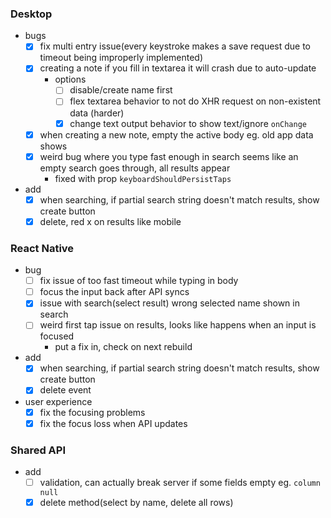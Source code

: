### Desktop
- bugs
    - [x] fix multi entry issue(every keystroke makes a save request due to timeout being improperly implemented)
    - [x] creating a note if you fill in textarea it will crash due to auto-update
        - options
            - [ ] disable/create name first
            - [ ] flex textarea behavior to not do XHR request on non-existent data (harder)
            - [x] change text output behavior to show text/ignore `onChange`
    - [x] when creating a new note, empty the active body eg. old app data shows
    - [x] weird bug where you type fast enough in search seems like an empty search goes through, all results appear
        - fixed with prop `keyboardShouldPersistTaps`
- add
    - [x] when searching, if partial search string doesn't match results, show create button
    - [x] delete, red x on results like mobile

### React Native
- bug
    - [ ] fix issue of too fast timeout while typing in body
    - [ ] focus the input back after API syncs
    - [x] issue with search(select result) wrong selected name shown in search
    - [ ] weird first tap issue on results, looks like happens when an input is focused
        - put a fix in, check on next rebuild
- add
    - [x] when searching, if partial search string doesn't match results, show create button
    - [x] delete event
- user experience
    - [x] fix the focusing problems
    - [x] fix the focus loss when API updates

### Shared API
- add
    - [ ] validation, can actually break server if some fields empty eg. `column null`
    - [x] delete method(select by name, delete all rows)